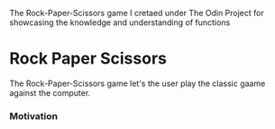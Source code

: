 The Rock-Paper-Scissors game I cretaed under The Odin Project for showcasing the knowledge and understanding of functions

# Rock Paper Scissors

The Rock-Paper-Scissors game let's the user play the classic gaame against the computer.

### Motivation

